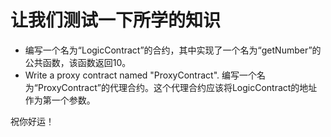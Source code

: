 # 让我们测试一下所学的知识

- 编写一个名为“LogicContract”的合约，其中实现了一个名为“getNumber”的公共函数，该函数返回10。
- Write a proxy contract named "ProxyContract". 编写一个名为“ProxyContract”的代理合约。这个代理合约应该将LogicContract的地址作为第一个参数。

祝你好运！

